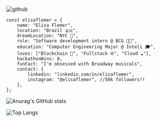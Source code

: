 ![github](https://github.com/elisaflemer/elisaflemer/assets/99259251/60354652-e593-4db0-b985-2ddb70a8bc1a)

```
const elisaflemer = {
    name: "Elisa Flemer",
    location: "Brazil 🇧🇷",
    dreamLocation: "NYC 🗽",
    role: "Software development intern @ BCG 👩‍💻",
    education: "Computer Engineering Major @ Inteli 🎓",
    loves: ["Blockchain 💎", "Fullstack 🌐", "Cloud ☁️"],
    hackathonWins: 8,
    funFact: "I'm obsessed with Broadway musicals",
    contact: {
        linkedin: "linkedin.com/in/elisaflemer",
        instagram: "@elisaflemer", //50k followers!!
    },
};
```

![Anurag's GitHub stats](https://github-readme-stats.vercel.app/api?username=elisaflemer&theme=omni&show_icons=true&hide_rank=true)

![Top Langs](https://github-readme-stats.vercel.app/api/top-langs/?username=elisaflemer&layout=compact&theme=omni)

